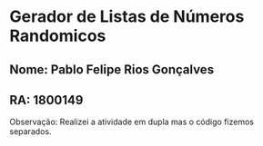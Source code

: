 # Gerador de Listas de Números Randomicos

## Nome: Pablo Felipe Rios Gonçalves

## RA: 1800149

Observação: Realizei a atividade em dupla mas o código fizemos separados.
